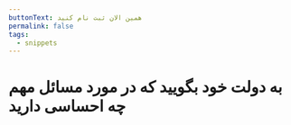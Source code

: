 ```yaml
---
buttonText: همین الان ثبت نام کنید
permalink: false
tags:
  - snippets
---
```

#  به دولت خود بگویید که در مورد مسائل مهم چه احساسی دارید 

